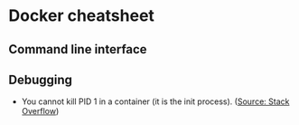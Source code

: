 # Docker cheatsheet

## Command line interface

## Debugging
* You cannot kill PID 1 in a container (it is the init process). ([Source: Stack Overflow](https://unix.stackexchange.com/questions/457649/unable-to-kill-process-with-pid-1-in-docker-container))
